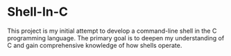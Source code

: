 # Shell-In-C
This project is my initial attempt to develop a command-line shell in the C programming language. The primary goal is to deepen my understanding of C and gain comprehensive knowledge of how shells operate.
